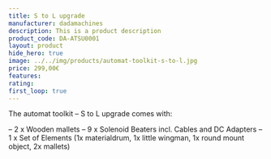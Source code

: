 ```yaml
---
title: S to L upgrade
manufacturer: dadamachines
description: This is a product description
product_code: DA-ATSU0001
layout: product
hide_hero: true
image: ../../img/products/automat-toolkit-s-to-l.jpg
price: 299,00€
features:
rating:
first_loop: true
---
```


The automat toolkit – S to L upgrade comes with:

– 2 x Wooden mallets
– 9 x Solenoid Beaters incl. Cables and DC Adapters
– 1 x Set of Elements (1x materialdrum, 1x little wingman, 1x round mount object, 2x mallets)